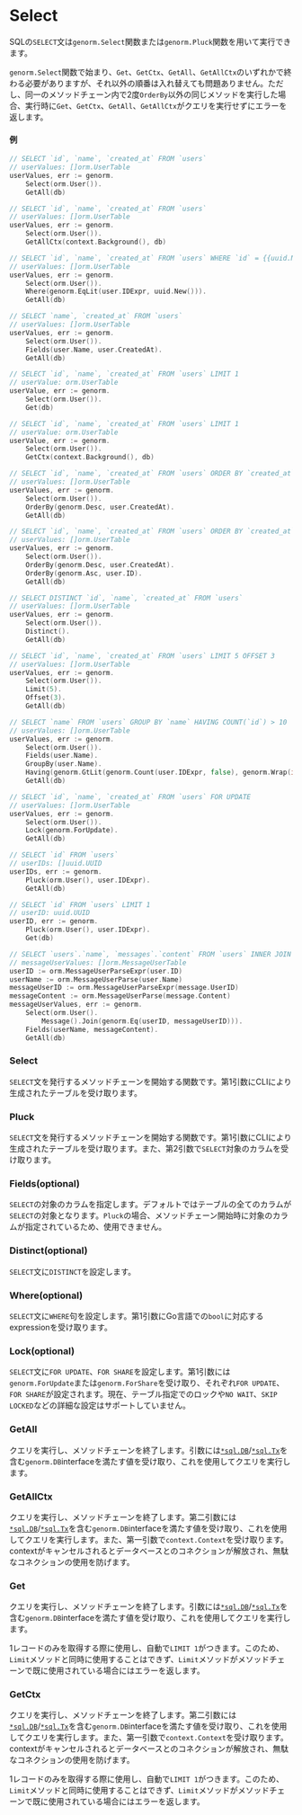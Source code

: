 # Select

SQLの`SELECT`文は`genorm.Select`関数または`genorm.Pluck`関数を用いて実行できます。

`genorm.Select`関数で始まり、`Get`、`GetCtx`、`GetAll`、`GetAllCtx`のいずれかで終わる必要がありますが、それ以外の順番は入れ替えても問題ありません。ただし、同一のメソッドチェーン内で2度`OrderBy`以外の同じメソッドを実行した場合、実行時に`Get`、`GetCtx`、`GetAll`、`GetAllCtx`がクエリを実行せずにエラーを返します。

#### 例

```go
// SELECT `id`, `name`, `created_at` FROM `users`
// userValues: []orm.UserTable
userValues, err := genorm.
	Select(orm.User()).
	GetAll(db)

// SELECT `id`, `name`, `created_at` FROM `users`
// userValues: []orm.UserTable
userValues, err := genorm.
	Select(orm.User()).
	GetAllCtx(context.Background(), db)

// SELECT `id`, `name`, `created_at` FROM `users` WHERE `id` = {{uuid.New()}}
// userValues: []orm.UserTable
userValues, err := genorm.
	Select(orm.User()).
	Where(genorm.EqLit(user.IDExpr, uuid.New())).
	GetAll(db)

// SELECT `name`, `created_at` FROM `users`
// userValues: []orm.UserTable
userValues, err := genorm.
	Select(orm.User()).
	Fields(user.Name, user.CreatedAt).
	GetAll(db)

// SELECT `id`, `name`, `created_at` FROM `users` LIMIT 1
// userValue: orm.UserTable
userValue, err := genorm.
	Select(orm.User()).
	Get(db)

// SELECT `id`, `name`, `created_at` FROM `users` LIMIT 1
// userValue: orm.UserTable
userValue, err := genorm.
	Select(orm.User()).
	GetCtx(context.Background(), db)

// SELECT `id`, `name`, `created_at` FROM `users` ORDER BY `created_at` DESC
// userValues: []orm.UserTable
userValues, err := genorm.
	Select(orm.User()).
	OrderBy(genorm.Desc, user.CreatedAt).
	GetAll(db)

// SELECT `id`, `name`, `created_at` FROM `users` ORDER BY `created_at` DESC, `id` ASC
// userValues: []orm.UserTable
userValues, err := genorm.
	Select(orm.User()).
	OrderBy(genorm.Desc, user.CreatedAt).
	OrderBy(genorm.Asc, user.ID).
	GetAll(db)

// SELECT DISTINCT `id`, `name`, `created_at` FROM `users`
// userValues: []orm.UserTable
userValues, err := genorm.
	Select(orm.User()).
	Distinct().
	GetAll(db)

// SELECT `id`, `name`, `created_at` FROM `users` LIMIT 5 OFFSET 3
// userValues: []orm.UserTable
userValues, err := genorm.
	Select(orm.User()).
	Limit(5).
	Offset(3).
	GetAll(db)

// SELECT `name` FROM `users` GROUP BY `name` HAVING COUNT(`id`) > 10
// userValues: []orm.UserTable
userValues, err := genorm.
	Select(orm.User()).
	Fields(user.Name).
	GroupBy(user.Name).
	Having(genorm.GtLit(genorm.Count(user.IDExpr, false), genorm.Wrap(int64(10)))).
	GetAll(db)

// SELECT `id`, `name`, `created_at` FROM `users` FOR UPDATE
// userValues: []orm.UserTable
userValues, err := genorm.
	Select(orm.User()).
	Lock(genorm.ForUpdate).
	GetAll(db)

// SELECT `id` FROM `users`
// userIDs: []uuid.UUID
userIDs, err := genorm.
	Pluck(orm.User(), user.IDExpr).
	GetAll(db)

// SELECT `id` FROM `users` LIMIT 1
// userID: uuid.UUID
userID, err := genorm.
	Pluck(orm.User(), user.IDExpr).
	Get(db)

// SELECT `users`.`name`, `messages`.`content` FROM `users` INNER JOIN `messages` ON `users`.`id` = `messages`.`user_id`
// messageUserValues: []orm.MessageUserTable
userID := orm.MessageUserParseExpr(user.ID)
userName := orm.MessageUserParse(user.Name)
messageUserID := orm.MessageUserParseExpr(message.UserID)
messageContent := orm.MessageUserParse(message.Content)
messageUserValues, err := genorm.
	Select(orm.User().
		Message().Join(genorm.Eq(userID, messageUserID))).
	Fields(userName, messageContent).
	GetAll(db)
```

### Select

`SELECT`文を発行するメソッドチェーンを開始する関数です。第1引数にCLIにより生成されたテーブルを受け取ります。

### Pluck

`SELECT`文を発行するメソッドチェーンを開始する関数です。第1引数にCLIにより生成されたテーブルを受け取ります。また、第2引数で`SELECT`対象のカラムを受け取ります。

### Fields(optional)

`SELECT`の対象のカラムを指定します。デフォルトではテーブルの全てのカラムが`SELECT`の対象となります。`Pluck`の場合、メソッドチェーン開始時に対象のカラムが指定されているため、使用できません。

### Distinct(optional)

`SELECT`文に`DISTINCT`を設定します。

### Where(optional)

`SELECT`文に`WHERE`句を設定します。第1引数にGo言語での`bool`に対応するexpressionを受け取ります。

### Lock(optional)

`SELECT`文に`FOR UPDATE`、`FOR SHARE`を設定します。第1引数には`genorm.ForUpdate`または`genorm.ForShare`を受け取り、それぞれ`FOR UPDATE`、`FOR SHARE`が設定されます。現在、テーブル指定でのロックや`NO WAIT`、`SKIP LOCKED`などの詳細な設定はサポートしていません。

### GetAll

クエリを実行し、メソッドチェーンを終了します。引数には[`*sql.DB`](https://pkg.go.dev/database/sql#DB)/[`*sql.Tx`](https://pkg.go.dev/database/sql#Tx)を含む`genorm.DB`interfaceを満たす値を受け取り、これを使用してクエリを実行します。

### GetAllCtx

クエリを実行し、メソッドチェーンを終了します。第二引数には[`*sql.DB`](https://pkg.go.dev/database/sql#DB)/[`*sql.Tx`](https://pkg.go.dev/database/sql#Tx)を含む`genorm.DB`interfaceを満たす値を受け取り、これを使用してクエリを実行します。また、第一引数で`context.Context`を受け取ります。contextがキャンセルされるとデータベースとのコネクションが解放され、無駄なコネクションの使用を防げます。

### Get

クエリを実行し、メソッドチェーンを終了します。引数には[`*sql.DB`](https://pkg.go.dev/database/sql#DB)/[`*sql.Tx`](https://pkg.go.dev/database/sql#Tx)を含む`genorm.DB`interfaceを満たす値を受け取り、これを使用してクエリを実行します。

1レコードのみを取得する際に使用し、自動で`LIMIT 1`がつきます。このため、`Limit`メソッドと同時に使用することはできず、`Limit`メソッドがメソッドチェーンで既に使用されている場合にはエラーを返します。

### GetCtx

クエリを実行し、メソッドチェーンを終了します。第二引数には[`*sql.DB`](https://pkg.go.dev/database/sql#DB)/[`*sql.Tx`](https://pkg.go.dev/database/sql#Tx)を含む`genorm.DB`interfaceを満たす値を受け取り、これを使用してクエリを実行します。また、第一引数で`context.Context`を受け取ります。contextがキャンセルされるとデータベースとのコネクションが解放され、無駄なコネクションの使用を防げます。

1レコードのみを取得する際に使用し、自動で`LIMIT 1`がつきます。このため、`Limit`メソッドと同時に使用することはできず、`Limit`メソッドがメソッドチェーンで既に使用されている場合にはエラーを返します。
